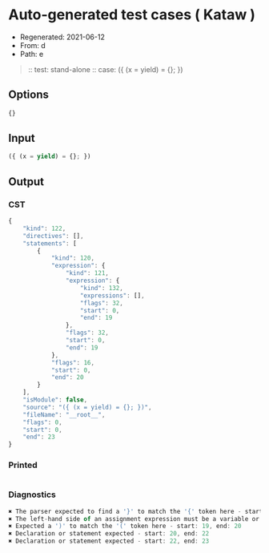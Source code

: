 # Auto-generated test cases ( Kataw )
- Regenerated: 2021-06-12
- From: d
- Path: e
> :: test: stand-alone
> :: case: ({ (x = yield) = {}; })
## Options

`````js
{}
`````
## Input

`````js
({ (x = yield) = {}; })
`````
## Output

### CST

```javascript
{
    "kind": 122,
    "directives": [],
    "statements": [
        {
            "kind": 120,
            "expression": {
                "kind": 121,
                "expression": {
                    "kind": 132,
                    "expressions": [],
                    "flags": 32,
                    "start": 0,
                    "end": 19
                },
                "flags": 32,
                "start": 0,
                "end": 19
            },
            "flags": 16,
            "start": 0,
            "end": 20
        }
    ],
    "isModule": false,
    "source": "({ (x = yield) = {}; })",
    "fileName": "__root__",
    "flags": 0,
    "start": 0,
    "end": 23
}
```

### Printed

```javascript

```

### Diagnostics

```javascript
✖ The parser expected to find a '}' to match the '{' token here - start: 3, end: 4
✖ The left-hand side of an assignment expression must be a variable or a property access - start: 14, end: 16
✖ Expected a ')' to match the '(' token here - start: 19, end: 20
✖ Declaration or statement expected - start: 20, end: 22
✖ Declaration or statement expected - start: 22, end: 23

```


